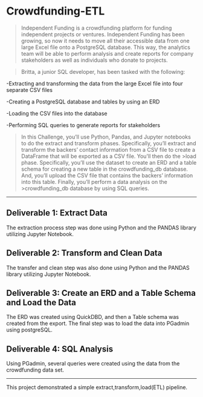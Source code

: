 # Crowdfunding-ETL

>Independent Funding is a crowdfunding platform for funding independent projects or ventures.
>Independent Funding has been growing, so now it needs to move all their accessible data from one large Excel file onto a PostgreSQL database. This way, the analytics team will be able to perform analysis and create reports for company stakeholders as well as individuals who donate to projects.

>Britta, a junior SQL developer, has been tasked with the following:

-Extracting and transforming the data from the large Excel file into four separate CSV files

-Creating a PostgreSQL database and tables by using an ERD

-Loading the CSV files into the database

-Performing SQL queries to generate reports for stakeholders

>In this Challenge, you’ll use Python, Pandas, and Jupyter notebooks to do the extract and transform phases. Specifically, you’ll extract and transform the backers’ contact information from a CSV file to create a DataFrame that will be exported as a CSV file. You'll then do the >load phase. Specifically, you’ll use the dataset to create an ERD and a table schema for creating a new table in the crowdfunding_db database. And, you’ll upload the CSV file that contains the backers’ information into this table. Finally, you’ll perform a data analysis on the >crowdfunding_db database by using SQL queries.
___________________________________________________________________________________________________________________

## Deliverable 1: Extract Data

The extraction process step was done using Python and the PANDAS library utilizing Jupyter Notebook. 

## Deliverable 2: Transform and Clean Data

The transfer and clean step was also done using Python and the PANDAS library utilizing Jupyter Notebook.

## Deliverable 3: Create an ERD and a Table Schema and Load the Data

The ERD was created using QuickDBD, and then a Table schema was created from the export. The final step was to load the data into PGadmin using postgreSQL.

## Deliverable 4: SQL Analysis

Using PGadmin, several queries were created using the data from the crowdfunding data set.

___________________________________________________________________________________________________________________

This project demonstrated a simple extract,transform,load(ETL) pipeline. 

